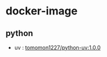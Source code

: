# docker-image

## python

* uv : [tomomon1227/python-uv:1.0.0](https://hub.docker.com/r/tomomon1227/python-uv)
